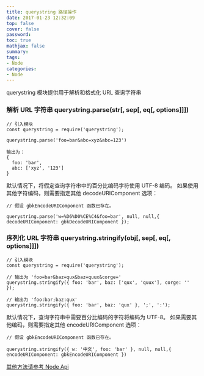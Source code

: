 ```yaml
---
title: querystring 路径操作 
date: 2017-01-23 12:32:09
top: false
cover: false
password:
toc: true
mathjax: false
summary: 
tags:
- Node
categories:
- Node
---
```


querystring 模块提供用于解析和格式化 URL 查询字符串<br/>

### 解析 URL 字符串 querystring.parse(str[, sep[, eq[, options]]]) <br/>
```
// 引入模块
const querystring = require('querystring');

querystring.parse('foo=bar&abc=xyz&abc=123')

输出为：
{
  foo: 'bar',
  abc: ['xyz', '123']
}
```

默认情况下，将假定查询字符串中的百分比编码字符使用 UTF-8 编码。 如果使用其他字符编码，则需要指定其他 decodeURIComponent 选项：<br/>

```
// 假设 gbkEncodeURIComponent 函数已存在。

querystring.parse('w=%D6%D0%CE%C4&foo=bar', null, null,{ decodeURIComponent: gbkDecodeURIComponent });
```


### 序列化 URL 字符串 querystring.stringify(obj[, sep[, eq[, options]]]) <br/>

```
// 引入模块
const querystring = require('querystring');

// 输出为 'foo=bar&baz=qux&baz=quux&corge='
querystring.stringify({ foo: 'bar', baz: ['qux', 'quux'], corge: '' });

// 输出为 'foo:bar;baz:qux'
querystring.stringify({ foo: 'bar', baz: 'qux' }, ';', ':');
```

默认情况下，查询字符串中需要百分比编码的字符将编码为 UTF-8。 如果需要其他编码，则需要指定其他 encodeURIComponent 选项：

```
// 假设 gbkEncodeURIComponent 函数已存在。

querystring.stringify({ w: '中文', foo: 'bar' }, null, null,{ encodeURIComponent: gbkEncodeURIComponent })
```



<a href="https://nodejs.org/docs/latest-v9.x/api/querystring.html">其他方法请参考 Node Api </a><br/>


